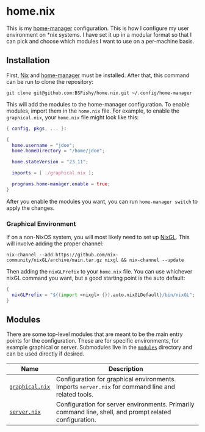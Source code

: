 # home.nix

This is my [home-manager](https://github.com/nix-community/home-manager) configuration.
This is how I configure my user environment on \*nix systems.
I have set it up in a modular format so that I can pick and choose which modules I want to use on a per-machine basis.

## Installation

First, [Nix](https://nixos.org/download.html) and [home-manager](https://github.com/nix-community/home-manager#installation) must be installed.
After that, this command can be run to clone the repository:

```shell
git clone git@github.com:BSFishy/home.nix.git ~/.config/home-manager
```

This will add the modules to the home-manager configuration.
To enable modules, import them in the `home.nix` file.
For example, to enable the `graphical.nix`, your `home.nix` file might look like this:

```nix
{ config, pkgs, ... }:

{
  home.username = "jdoe";
  home.homeDirectory = "/home/jdoe";

  home.stateVersion = "23.11";

  imports = [ ./graphical.nix ];

  programs.home-manager.enable = true;
}
```

After you enable the modules you want, you can run `home-manager switch` to apply the changes.

### Graphical Environment

If on a non-NixOS system, you will most likely need to set up [NixGL](https://github.com/nix-community/nixGL).
This will involve adding the proper channel:

```shell
nix-channel --add https://github.com/nix-community/nixGL/archive/main.tar.gz nixgl && nix-channel --update
```

Then adding the `nixGLPrefix` to your `home.nix` file.
You can use whichever nixGL command you want, but a good starting point is the auto default:

```nix
{
  nixGLPrefix = "${(import <nixgl> {}).auto.nixGLDefault}/bin/nixGL";
}
```

## Modules

There are some top-level modules that are meant to be the main entry points for the configuration.
These are for specific environments, for example graphical or server.
Submodules live in the [`modules`](./modules) directory and can be used directly if desired.

| Name                               | Description                                                                                             |
| ---------------------------------- | ------------------------------------------------------------------------------------------------------- |
| [`graphical.nix`](./graphical.nix) | Configuration for graphical environments. Imports `server.nix` for command line and related tools.      |
| [`server.nix`](./server.nix)       | Configuration for server environments. Primarily command line, shell, and prompt related configuration. |
